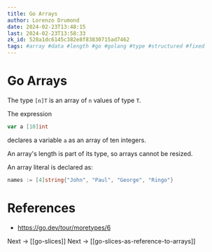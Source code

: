 ```yaml
---
title: Go Arrays
author: Lorenzo Drumond
date: 2024-02-23T13:48:15
last: 2024-02-23T13:58:33
zk_id: 528a1dc6145c382e8f83830715ad7462
tags: #array #data #length #go #golang #type #structured #fixed
---
```



# Go Arrays
The type `[n]T` is an array of `n` values of type `T`.

The expression

```go
var a [10]int
```

declares a variable `a` as an array of ten integers.

An array's length is part of its type, so arrays cannot be resized.

An array literal is declared as:
```go
names := [4]string{"John", "Paul", "George", "Ringo"}
```

# References
- https://go.dev/tour/moretypes/6

Next -> [[go-slices]]
Next -> [[go-slices-as-reference-to-arrays]]
